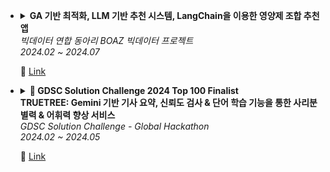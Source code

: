 - <details>
  <summary>
  <strong>GA 기반 최적화, LLM 기반 추천 시스템, LangChain을 이용한 영양제 조합 추천 앱</strong><br/>
  <i>빅데이터 연합 동아리 BOAZ 빅데이터 프로젝트</i><br/>
  <i>2024.02 ~ 2024.07</i>
  
  🔗 [Link](https://github.com/2024-FactChecker-SolutionChallenge)
  </summary>
  
  💡 **Implementation Leader**  
  🧠 **ML/DL** - PEFT 라이브러리와 그래프 구조를 활용한 LLM 기반 추천 시스템  
  👩🏻‍💻 **Implementation** - 프론트엔드 & 백엔드 개발 (React Native, Flask)  
  </details>

- <details>
  <summary>
  <strong>🏅 GDSC Solution Challenge 2024 Top 100 Finalist</strong><br/>
  <strong>TRUETREE: Gemini 기반 기사 요약, 신뢰도 검사 & 단어 학습 기능을 통한 사리분별력 & 어휘력 향상 서비스</strong><br/> 
  <i>GDSC Solution Challenge - Global Hackathon</i><br/>
  <i>2024.02 ~ 2024.05</i>
  
  🔗 [Link](https://github.com/2024-FactChecker-SolutionChallenge)
  </summary>  
  
  💡 **Ideation & Implementation Leader**  
  🧠 **ML/DL** - KoBERT 기반 임베딩, Gemini API 활용  
  👩🏻‍💻 **Implementation** - 모델 서빙 (GCP Compute Engine), 프론트엔드 & 백엔드 개발 (React Native, Flask)  
  🌐 **API** - YouTube Transcript API, Google Search API, 네이버 뉴스 기사 크롤링  
  </details>
